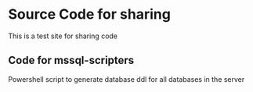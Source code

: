 # Source Code for sharing

This is a test site for sharing code

## Code for mssql-scripters

Powershell script to generate database ddl for all databases in the server 

